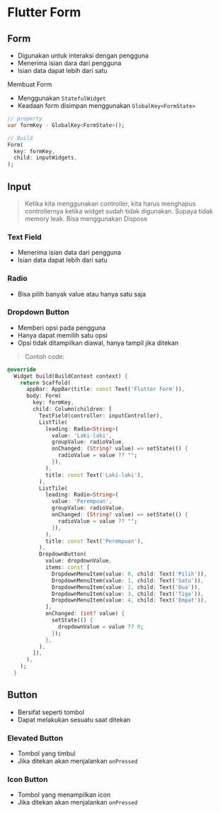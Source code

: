 # Flutter Form

## Form

- Digunakan untuk interaksi dengan pengguna
- Menerima isian dara dari pengguna
- Isian data dapat lebih dari satu

Membuat Form

- Menggunakan `StatefulWidget`
- Keadaan form disimpan menggunakan `GlobalKey<FormState>`

```dart
// property
var formKey - GlobalKey<FormState>();

// Build
Form(
  key: formKey,
  child: inputWidgets,
);
```

## Input

> Ketika kita menggunakan controller, kita harus menghapus controllernya ketika widget sudah tidak digunakan. Supaya tidak memory leak. Bisa menggunakan Dispose

### Text Field

- Menerima isian data dari pengguna
- Isian data dapat lebih dari satu

### Radio

- Bisa pilih banyak value atau hanya satu saja

### Dropdown Button

- Memberi opsi pada pengguna
- Hanya dapat memilih satu opsi
- Opsi tidak ditampilkan diawal, hanya tampil jika ditekan

> Contoh code:

```dart
@override
  Widget build(BuildContext context) {
    return Scaffold(
      appBar: AppBar(title: const Text('Flutter Form')),
      body: Form(
        key: formKey,
        child: Column(children: [
          TextField(controller: inputController),
          ListTile(
            leading: Radio<String>(
              value: 'Laki-laki',
              groupValue: radioValue,
              onChanged: (String? value) => setState(() {
                radioValue = value ?? "";
              }),
            ),
            title: const Text('Laki-laki'),
          ),
          ListTile(
            leading: Radio<String>(
              value: 'Perempuan',
              groupValue: radioValue,
              onChanged: (String? value) => setState(() {
                radioValue = value ?? "";
              }),
            ),
            title: const Text('Perempuan'),
          ),
          DropdownButton(
            value: dropdownValue,
            items: const [
              DropdownMenuItem(value: 0, child: Text('Pilih')),
              DropdownMenuItem(value: 1, child: Text('Satu')),
              DropdownMenuItem(value: 2, child: Text('Dua')),
              DropdownMenuItem(value: 3, child: Text('Tiga')),
              DropdownMenuItem(value: 4, child: Text('Empat')),
            ],
            onChanged: (int? value) {
              setState(() {
                dropdownValue = value ?? 0;
              });
            },
          ),
        ]),
      ),
    );
  }
```

## Button

- Bersifat seperti tombol
- Dapat melakukan sesuatu saat ditekan

### Elevated Button

- Tombol yang timbul
- Jika ditekan akan menjalankan `onPressed`

### Icon Button

- Tombol yang menampilkan icon
- Jika ditekan akan menjalankan `onPressed`
